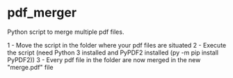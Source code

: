 # pdf_merger
Python script to merge multiple pdf files.

1 - Move the script in the folder where your pdf files are situated
2 - Execute the script (need Python 3 installed and PyPDF2 installed (py -m pip install PyPDF2))
3 - Every pdf file in the folder are now merged in the new "merge.pdf" file
